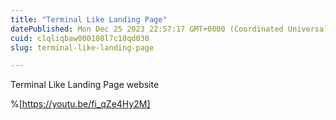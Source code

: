 ```yaml
---
title: "Terminal Like Landing Page"
datePublished: Mon Dec 25 2023 22:57:17 GMT+0000 (Coordinated Universal Time)
cuid: clqliqbaw000108l7c10qd030
slug: terminal-like-landing-page

---
```


Terminal Like Landing Page website

%[https://youtu.be/fi_qZe4Hy2M]